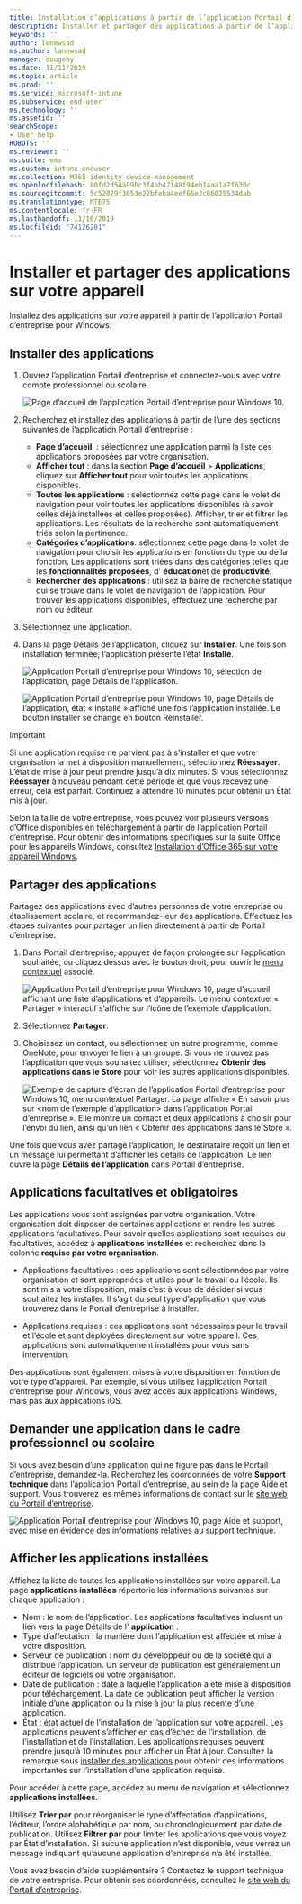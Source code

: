 ```yaml
---
title: Installation d’applications à partir de l’application Portail d’entreprise Intune pour Windows
description: Installer et partager des applications à partir de l’application Portail d’entreprise pour Windows
keywords: ''
author: lenewsad
ms.author: lanewsad
manager: dougeby
ms.date: 11/11/2019
ms.topic: article
ms.prod: ''
ms.service: microsoft-intune
ms.subservice: end-user
ms.technology: ''
ms.assetid: ''
searchScope:
- User help
ROBOTS: ''
ms.reviewer: ''
ms.suite: ems
ms.custom: intune-enduser
ms.collection: M365-identity-device-management
ms.openlocfilehash: 80fd2d54a99bc3f4ab47f48f94eb14aa1a7f630c
ms.sourcegitcommit: 5c52879f3653e22bfeba4eef65e2c86025534dab
ms.translationtype: MTE75
ms.contentlocale: fr-FR
ms.lasthandoff: 11/16/2019
ms.locfileid: "74126201"
---
```

# <a name="install-and-share-apps-on-your-device"></a>Installer et partager des applications sur votre appareil

Installez des applications sur votre appareil à partir de l’application Portail d’entreprise pour Windows.

## <a name="install-apps"></a>Installer des applications

1. Ouvrez l’application Portail d’entreprise et connectez-vous avec votre compte professionnel ou scolaire.  

    ![Page d’accueil de l’application Portail d’entreprise pour Windows 10.](./media/RS1_AppDetailsPage_Installed_03.png)
2. Recherchez et installez des applications à partir de l’une des sections suivantes de l’application Portail d’entreprise :  

    * **Page d’accueil**  : sélectionnez une application parmi la liste des applications proposées par votre organisation.  
    * **Afficher tout** : dans la section **Page d’accueil** > **Applications**, cliquez sur **Afficher tout** pour voir toutes les applications disponibles.  
    * **Toutes les applications** : sélectionnez cette page dans le volet de navigation pour voir toutes les applications disponibles (à savoir celles déjà installées et celles proposées). Afficher, trier et filtrer les applications. Les résultats de la recherche sont automatiquement triés selon la pertinence.  
    * **Catégories d’applications**: sélectionnez cette page dans le volet de navigation pour choisir les applications en fonction du type ou de la fonction. Les applications sont triées dans des catégories telles que les **fonctionnalités proposées**, d' **éducation**et de **productivité**.  
    * **Rechercher des applications** : utilisez la barre de recherche statique qui se trouve dans le volet de navigation de l’application. Pour trouver les applications disponibles, effectuez une recherche par nom ou éditeur.  

3. Sélectionnez une application.   
4. Dans la page Détails de l’application, cliquez sur **Installer**. Une fois son installation terminée, l’application présente l’état **Installé**.  

    ![Application Portail d’entreprise pour Windows 10, sélection de l’application, page Détails de l’application.](./media/RS1_AppDetailsPage_Installed_02.png)  
    
    ![Application Portail d’entreprise pour Windows 10, page Détails de l’application, état « Installé » affiché une fois l’application installée. Le bouton Installer se change en bouton Réinstaller.](./media/RS1_AppDetailsPage_Installed_01.png)    

> [!IMPORTANT]
> Si une application requise ne parvient pas à s’installer et que votre organisation la met à disposition manuellement, sélectionnez **Réessayer**. L’état de mise à jour peut prendre jusqu’à dix minutes. Si vous sélectionnez **Réessayer** à nouveau pendant cette période et que vous recevez une erreur, cela est parfait. Continuez à attendre 10 minutes pour obtenir un État mis à jour.   

Selon la taille de votre entreprise, vous pouvez voir plusieurs versions d’Office disponibles en téléchargement à partir de l’application Portail d’entreprise. Pour obtenir des informations spécifiques sur la suite Office pour les appareils Windows, consultez [Installation d’Office 365 sur votre appareil Windows](./install-office-windows.md).

## <a name="share-apps"></a>Partager des applications  
Partagez des applications avec d’autres personnes de votre entreprise ou établissement scolaire, et recommandez-leur des applications. Effectuez les étapes suivantes pour partager un lien directement à partir de Portail d’entreprise.

1. Dans Portail d’entreprise, appuyez de façon prolongée sur l’application souhaitée, ou cliquez dessus avec le bouton droit, pour ouvrir le [menu contextuel](https://docs.microsoft.com//windows/uwp/design/controls-and-patterns/menus) associé.  

    ![Application Portail d’entreprise pour Windows 10, page d’accueil affichant une liste d’applications et d’appareils. Le menu contextuel « Partager » interactif s’affiche sur l’icône de l’exemple d’application. ](./media/1808_ShareContext_CP_Windows.png)  

2. Sélectionnez **Partager**.
3. Choisissez un contact, ou sélectionnez un autre programme, comme OneNote, pour envoyer le lien à un groupe. Si vous ne trouvez pas l’application que vous souhaitez utiliser, sélectionnez **Obtenir des applications dans le Store** pour voir les autres applications disponibles.  

    ![Exemple de capture d’écran de l’application Portail d’entreprise pour Windows 10, menu contextuel Partager. La page affiche « En savoir plus sur <nom de l’exemple d’application> dans l’application Portail d’entreprise ». Elle montre un contact et deux applications à choisir pour l’envoi du lien, ainsi qu’un lien « Obtenir des applications dans le Store ». ](./media/1808_ShareApps_CP_Windows.png) 

Une fois que vous avez partagé l’application, le destinataire reçoit un lien et un message lui permettant d’afficher les détails de l’application. Le lien ouvre la page **Détails de l’application** dans Portail d’entreprise. 

## <a name="optional-and-required-apps"></a>Applications facultatives et obligatoires
Les applications vous sont assignées par votre organisation. Votre organisation doit disposer de certaines applications et rendre les autres applications facultatives. Pour savoir quelles applications sont requises ou facultatives, accédez à **applications installées** et recherchez dans la colonne **requise par votre organisation**.  

* Applications facultatives : ces applications sont sélectionnées par votre organisation et sont appropriées et utiles pour le travail ou l’école. Ils sont mis à votre disposition, mais c’est à vous de décider si vous souhaitez les installer. Il s’agit du seul type d’application que vous trouverez dans le Portail d’entreprise à installer. 

* Applications requises : ces applications sont nécessaires pour le travail et l’école et sont déployées directement sur votre appareil. Ces applications sont automatiquement installées pour vous sans intervention. 

Des applications sont également mises à votre disposition en fonction de votre type d’appareil. Par exemple, si vous utilisez l’application Portail d’entreprise pour Windows, vous avez accès aux applications Windows, mais pas aux applications iOS.

## <a name="request-an-app-for-work-or-school"></a>Demander une application dans le cadre professionnel ou scolaire  
Si vous avez besoin d’une application qui ne figure pas dans le Portail d’entreprise, demandez-la. Recherchez les coordonnées de votre **Support technique** dans l’application Portail d’entreprise, au sein de la page Aide et support. Vous trouverez les mêmes informations de contact sur le [site web du Portail d’entreprise](https://go.microsoft.com/fwlink/?linkid=2010980).    

  ![Application Portail d’entreprise pour Windows 10, page Aide et support, avec mise en évidence des informations relatives au support technique. ](./media/1812_UCP_Help_Support_helpdesk.png)  

## <a name="view-installed-apps"></a>Afficher les applications installées  
Affichez la liste de toutes les applications installées sur votre appareil. La page **applications installées** répertorie les informations suivantes sur chaque application :

* Nom : le nom de l’application. Les applications facultatives incluent un lien vers la page Détails de l' **application** .
* Type d’affectation : la manière dont l’application est affectée et mise à votre disposition. 
* Serveur de publication : nom du développeur ou de la société qui a distribué l’application. Un serveur de publication est généralement un éditeur de logiciels ou votre organisation.  
* Date de publication : date à laquelle l’application a été mise à disposition pour téléchargement. La date de publication peut afficher la version initiale d’une application ou la mise à jour la plus récente d’une application.
* État : état actuel de l’installation de l’application sur votre appareil. Les applications peuvent s’afficher en cas d’échec de l’installation, de l’installation et de l’installation. Les applications requises peuvent prendre jusqu’à 10 minutes pour afficher un État à jour. Consultez la remarque sous [installer des applications](#install-apps) pour obtenir des informations importantes sur l’installation d’une application requise. 

Pour accéder à cette page, accédez au menu de navigation et sélectionnez **applications installées**.  


Utilisez **Trier par** pour réorganiser le type d’affectation d’applications, l’éditeur, l’ordre alphabétique par nom, ou chronologiquement par date de publication. Utilisez **Filtrer par** pour limiter les applications que vous voyez par État d’installation.  Si aucune application n’est disponible, vous verrez un message indiquant qu’aucune application d’entreprise n’a été installée.  

Vous avez besoin d’aide supplémentaire ? Contactez le support technique de votre entreprise. Pour obtenir ses coordonnées, consultez le [site web du Portail d’entreprise](https://go.microsoft.com/fwlink/?linkid=2010980).  
